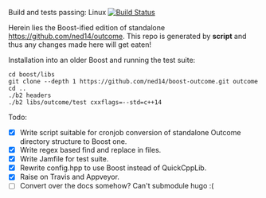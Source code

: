 Build and tests passing: Linux [![Build Status](https://travis-ci.org/ned14/boost-outcome.svg?branch=master)](https://travis-ci.org/ned14/boost-outcome)

Herein lies the Boost-ified edition of standalone https://github.com/ned14/outcome.
This repo is generated by **script** and thus any changes made here will get eaten!

Installation into an older Boost and running the test suite:

```
cd boost/libs
git clone --depth 1 https://github.com/ned14/boost-outcome.git outcome
cd ..
./b2 headers
./b2 libs/outcome/test cxxflags=--std=c++14
```

Todo:
- [x] Write script suitable for cronjob conversion of standalone Outcome
directory structure to Boost one.
- [x] Write regex based find and replace in files.
- [x] Write Jamfile for test suite.
- [x] Rewrite config.hpp to use Boost instead of QuickCppLib.
- [x] Raise on Travis and Appveyor.
- [ ] Convert over the docs somehow? Can't submodule hugo :(